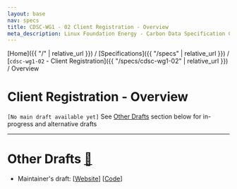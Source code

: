 ```yaml
---
layout: base
nav: specs
title: CDSC-WG1 - 02 Client Registration - Overview
meta_description: Linux Foundation Energy - Carbon Data Specification Consortium (CDSC) - Connectivity Working Group (WG1) - Specifications - cdsc-wg1-02 - Client Registration - Overview
---
```

[Home]({{ "/" | relative_url }}) / [Specifications]({{ "/specs" | relative_url }}) / [`cdsc-wg1-02` - Client Registration]({{ "/specs/cdsc-wg1-02" | relative_url }}) / Overview

# Client Registration - Overview

`[No main draft available yet]` See [Other Drafts](#other-drafts) section below for in-progress and alternative drafts

---

# Other Drafts <a id="other-drafts" href="#other-drafts" class="permalink">🔗</a>

* Maintainer's draft: [[Website](https://daniel-utilityapi.github.io/Connectivity/specs/cdsc-wg1-02/overview)] [[Code](https://github.com/daniel-utilityapi/Connectivity/blob/main/website/specs/cdsc-wg1-02/overview.md)]
